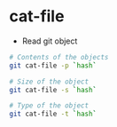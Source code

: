 # cat-file

- Read git object

```sh
# Contents of the objects
git cat-file -p `hash`

# Size of the object
git cat-file -s `hash`

# Type of the object
git cat-file -t `hash`
```
